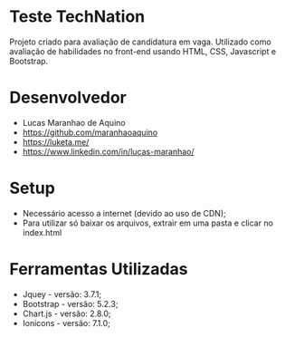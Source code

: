 # Teste TechNation

Projeto criado para avaliação de candidatura em vaga. Utilizado como avaliação de habilidades no front-end usando HTML, CSS, Javascript e Bootstrap.

# Desenvolvedor
* Lucas Maranhao de Aquino
* https://github.com/maranhaoaquino
* https://luketa.me/
* https://www.linkedin.com/in/lucas-maranhao/

# Setup
* Necessário acesso a internet (devido ao uso de CDN);
* Para utilizar só baixar os arquivos, extrair em uma pasta e clicar no index.html

# Ferramentas Utilizadas
* Jquey - versão: 3.7.1;
* Bootstrap - versão: 5.2.3;
* Chart.js - versão: 2.8.0;
* Ionicons - versão: 7.1.0;
